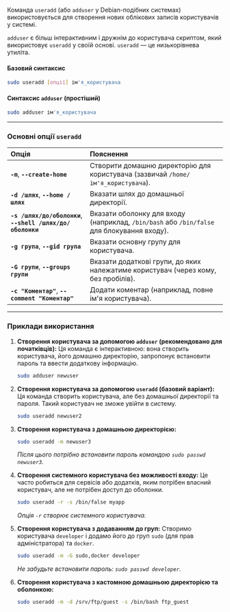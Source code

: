 Команда `useradd` (або `adduser` у Debian-подібних системах) використовується для створення нових облікових записів користувачів у системі.

`adduser` є більш інтерактивним і дружнім до користувача скриптом, який використовує `useradd` у своїй основі. `useradd` — це низькорівнева утиліта.

#### **Базовий синтаксис**

```bash
sudo useradd [опції] ім'я_користувача
```

#### **Синтаксис `adduser` (простіший)**

```bash
sudo adduser ім'я_користувача
```

--- 

### **Основні опції `useradd`**

| Опція | Пояснення |
| :--- | :--- |
| **`-m`**, **`--create-home`** | Створити домашню директорію для користувача (зазвичай `/home/ім'я_користувача`). |
| **`-d /шлях`**, **`--home /шлях`** | Вказати шлях до домашньої директорії. |
| **`-s /шлях/до/оболонки`**, **`--shell /шлях/до/оболонки`** | Вказати оболонку для входу (наприклад, `/bin/bash` або `/bin/false` для блокування входу). |
| **`-g група`**, **`--gid група`** | Вказати основну групу для користувача. |
| **`-G групи`**, **`--groups групи`** | Вказати додаткові групи, до яких належатиме користувач (через кому, без пробілів). |
| **`-c "Коментар"`**, **`--comment "Коментар"`** | Додати коментар (наприклад, повне ім'я користувача). |

--- 

### **Приклади використання**

1.  **Створення користувача за допомогою `adduser` (рекомендовано для початківців):**
    Ця команда є інтерактивною: вона створить користувача, його домашню директорію, запропонує встановити пароль та ввести додаткову інформацію.
    ```bash
    sudo adduser newuser
    ```

2.  **Створення користувача за допомогою `useradd` (базовий варіант):**
    Ця команда створить користувача, але без домашньої директорії та пароля. Такий користувач не зможе увійти в систему.
    ```bash
    sudo useradd newuser2
    ```

3.  **Створення користувача з домашньою директорією:**
    ```bash
    sudo useradd -m newuser3
    ```
    *Після цього потрібно встановити пароль командою `sudo passwd newuser3`.*

4.  **Створення системного користувача без можливості входу:**
    Це часто робиться для сервісів або додатків, яким потрібен власний користувач, але не потрібен доступ до оболонки.
    ```bash
    sudo useradd -r -s /bin/false myapp
    ```
    *Опція `-r` створює системного користувача.*

5.  **Створення користувача з додаванням до груп:**
    Створимо користувача `developer` і додамо його до груп `sudo` (для прав адміністратора) та `docker`.
    ```bash
    sudo useradd -m -G sudo,docker developer
    ```
    *Не забудьте встановити пароль: `sudo passwd developer`.*

6.  **Створення користувача з кастомною домашньою директорією та оболонкою:**
    ```bash
    sudo useradd -m -d /srv/ftp/guest -s /bin/bash ftp_guest
    ```
